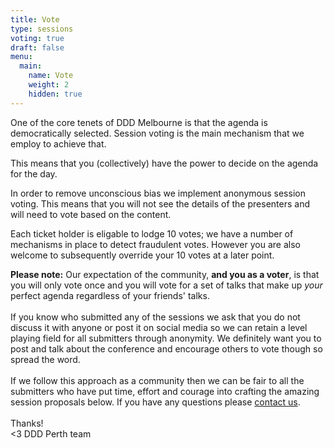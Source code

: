 ```yaml
---
title: Vote
type: sessions
voting: true
draft: false
menu:
  main:
    name: Vote
    weight: 2
    hidden: true
---
```


One of the core tenets of DDD Melbourne is that the agenda is democratically selected. Session voting is the main mechanism that we employ to achieve that.

This means that you (collectively) have the power to decide on the agenda for the day.

In order to remove unconscious bias we implement anonymous session voting. This means that you will not see the details of the presenters and will need to vote based on the content. 

Each ticket holder is eligable to lodge 10 votes; we have a number of mechanisms in place to detect fraudulent votes. However you are also welcome to subsequently override your 10 votes at a later point.

<p class="alert alert-warning"><strong>Please note:</strong> Our expectation of the community, <strong>and you as a voter</strong>, is that you will only vote once and you will vote for a set of talks that make up <em>your</em> perfect agenda regardless of your friends' talks.<br><br>If you know who submitted any of the sessions we ask that you do not discuss it with anyone or post it on social media so we can retain a level playing field for all submitters through anonymity. We definitely want you to post and talk about the conference and encourage others to vote though so spread the word.<br><br> If we follow this approach as a community then we can be fair to all the submitters who have put time, effort and courage into crafting the amazing session proposals below. If you have any questions please <a href="mailto:info@dddperth.com">contact us</a>.<br><br>Thanks!<br>&lt;3 DDD Perth team</p>